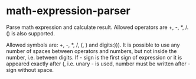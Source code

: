 # math-expression-parser
Parse math expression and calculate result. Allowed operators are +, -, *, /. () is also supported.

Allowed symbols are: +, -, *, /, (, ) and digits:))). It is possible to use any number of spaces between operators and numbers, but not inside the number, i.e. between digits. If - sign is the first sign of expression or it is appeared exactly after (, i.e. unary - is used, number must be written after - sign without space.
